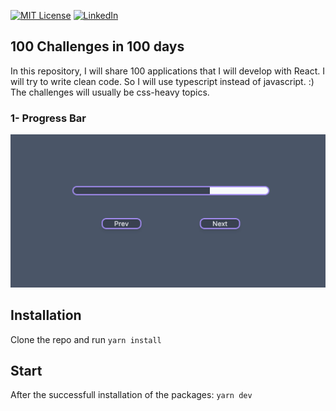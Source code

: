 [![MIT License][license-shield]][license-url]
[![LinkedIn][linkedin-shield]][linkedin-url]





<!-- ABOUT THE PROJECT -->
## 100 Challenges in 100 days


In this repository, I will share 100 applications that I will develop with React. I will try to write clean code. 
So I will use typescript instead of javascript.  :) The challenges will usually be css-heavy topics.

### 1- Progress Bar

[![Product Name Screen Shot][progress-bar-ss]](https://example.com)


## Installation

Clone the repo and run `yarn install`

## Start

After the successfull installation of the packages: `yarn dev`


[license-shield]: https://img.shields.io/github/license/othneildrew/Best-README-Template.svg?style=for-the-badge
[license-url]: https://github.com/othneildrew/Best-README-Template/blob/master/LICENSE.txt
[linkedin-shield]: https://img.shields.io/badge/-LinkedIn-black.svg?style=for-the-badge&logo=linkedin&colorB=555
[linkedin-url]: https://www.linkedin.com/in/sezerfcan/
[progress-bar-ss]: images/progress-bar.png

